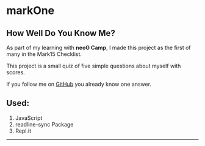 # markOne 
## How Well Do You Know Me?

 As part of my learning with **neoG Camp**, I made this project as the first of many in the Mark15 Checklist.

 This project is a small quiz of five simple questions about myself with scores. 
 
 If you follow me on [GitHub](https://github.com/nosfeeferatu) you already know one answer.

## Used:

1. JavaScript
1. readline-sync Package
1. Repl.it

***